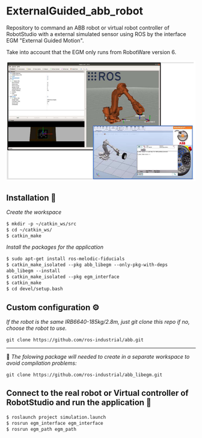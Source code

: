 # ExternalGuided_abb_robot
Repository to command an ABB robot or virtual robot controller of RobotStudio with a external simulated sensor using ROS by the interface EGM "External Guided Motion".

Take into account that the EGM only runs from RobotWare version 6. 

![ROS external guiding of a virtual controller robot using EGM](https://github.com/esdalar/ExternalGuided_abb_robot/blob/main/external_guided_app_ROS_RobotStudio.png)

## Installation 🔧

_Create the workspace_

```
$ mkdir -p ~/catkin_ws/src
$ cd ~/catkin_ws/
$ catkin_make
```
_Install the packages for the application_

```
$ sudo apt-get install ros-melodic-fiducials
$ catkin_make_isolated --pkg abb_libegm --only-pkg-with-deps abb_libegm --install
$ catkin_make_isolated --pkg egm_interface
$ catkin_make
$ cd devel/setup.bash

```

## Custom configuration ⚙️

_If the robot is the same IRB6640-185kg/2.8m, just git clone this repo_
_if no,  choose the robot to use._


```
git clone https://github.com/ros-industrial/abb.git
```

********************************

 📌 _The folowing package will needed to create in a separate workspace to avoid compilation problems:_

```
git clone https://github.com/ros-industrial/abb_libegm.git
```
## Connect to the real robot or Virtual controller of RobotStudio and run the application  🚀
```
$ roslaunch project simulation.launch
$ rosrun egm_interface egm_interface
$ rosrun egm_path egm_path

```



